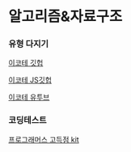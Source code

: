 # 알고리즘&자료구조 

### 유형 다지기
[이코테 깃헙](https://github.com/ndb796/python-for-coding-test?tab=readme-ov-file)

[이코테 JS깃헙](https://github.com/gayoungyeom/js-coding-test)

[이코테 유투브](https://www.youtube.com/playlist?list=PLRx0vPvlEmdAghTr5mXQxGpHjWqSz0dgC)

### 코딩테스트
[프로그래머스 고득점 kit](https://school.programmers.co.kr/learn/challenges?tab=algorithm_practice_kit)